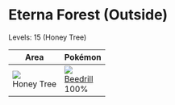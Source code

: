 # Eterna Forest (Outside)
Levels: 15 (Honey Tree)

Area                      | Pokémon                          | 
---                       | ---                              | 
![][honey]<br> Honey Tree | ![][015]<br> [Beedrill]<br> 100% | 

[Beedrill]: ../../pokemon_changes/015/
[honey]: ../img/items/honey.png
[015]: ../img/pokemon/015.png
